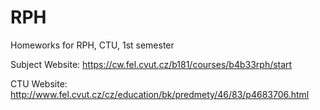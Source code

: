 # RPH

Homeworks for RPH, CTU, 1st semester

Subject Website: https://cw.fel.cvut.cz/b181/courses/b4b33rph/start

CTU Website: http://www.fel.cvut.cz/cz/education/bk/predmety/46/83/p4683706.html
